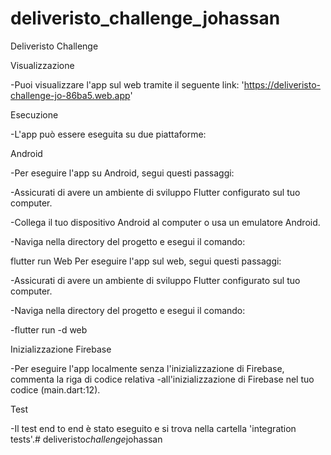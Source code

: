 # deliveristo_challenge_johassan

Deliveristo Challenge


Visualizzazione

-Puoi visualizzare l'app sul web tramite il seguente link: 'https://deliveristo-challenge-jo-86ba5.web.app'


Esecuzione

-L'app può essere eseguita su due piattaforme:


Android

-Per eseguire l'app su Android, segui questi passaggi:


-Assicurati di avere un ambiente di sviluppo Flutter configurato sul tuo computer.


-Collega il tuo dispositivo Android al computer o usa un emulatore Android.


-Naviga nella directory del progetto e esegui il comando:


flutter run
Web
Per eseguire l'app sul web, segui questi passaggi:


-Assicurati di avere un ambiente di sviluppo Flutter configurato sul tuo computer.


-Naviga nella directory del progetto e esegui il comando:


-flutter run -d web


Inizializzazione Firebase

-Per eseguire l'app localmente senza l'inizializzazione di Firebase, commenta la riga di codice relativa 
-all'inizializzazione di Firebase nel tuo codice (main.dart:12).


Test

-Il test end to end è stato eseguito e si trova nella cartella 'integration tests'.#   d e l i v e r i s t o _ c h a l l e n g e _ j o h a s s a n 

 
 
